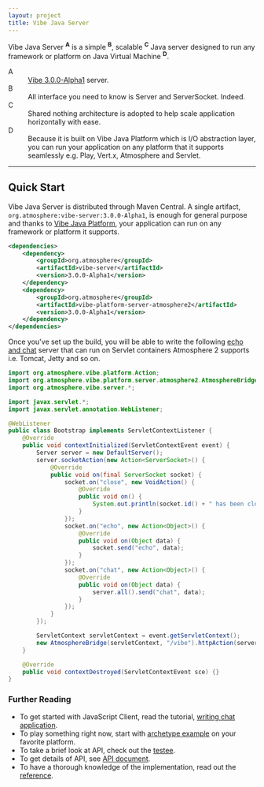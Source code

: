 ```yaml
---
layout: project
title: Vibe Java Server
---
```


Vibe Java Server <sup><strong>A</strong></sup> is a simple <sup><strong>B</strong></sup>, scalable <sup><strong>C</strong></sup> Java server designed to run any framework or platform on Java Virtual Machine <sup><strong>D</strong></sup>.

<dl>
    <dt>A</dt>
    <dd><a href="/projects/vibe-protocol/3.0.0-Alpha1">Vibe 3.0.0-Alpha1</a> server.</dd>
    <dt>B</dt>
    <dd>All interface you need to know is Server and ServerSocket. Indeed.</dd>
    <dt>C</dt>
    <dd>Shared nothing architecture is adopted to help scale application horizontally with ease.</dd>
    <dt>D</dt>
    <dd>Because it is built on Vibe Java Platform which is I/O abstraction layer, you can run your application on any platform that it supports seamlessly e.g. Play, Vert.x, Atmosphere and Servlet.</dd>
</dl> 

---

## Quick Start
Vibe Java Server is distributed through Maven Central. A single artifact, <code>org.atmosphere:vibe-server:3.0.0-Alpha1</code>, is enough for general purpose and thanks to [Vibe Java Platform](/projects/vibe-java-platform/), your application can run on any framework or platform it supports.

```xml
<dependencies>
    <dependency>
        <groupId>org.atmosphere</groupId>
        <artifactId>vibe-server</artifactId>
        <version>3.0.0-Alpha1</version>
    </dependency>
    <dependency>
        <groupId>org.atmosphere</groupId>
        <artifactId>vibe-platform-server-atmosphere2</artifactId>
        <version>3.0.0-Alpha1</version>
    </dependency>
</dependencies>
```

Once you've set up the build, you will be able to write the following [echo and chat](/projects/vibe-protocol/3.0.0-Alpha1/api/#module--vibe-protocol-) server that can run on Servlet containers Atmosphere 2 supports i.e. Tomcat, Jetty and so on.

```java
import org.atmosphere.vibe.platform.Action;
import org.atmosphere.vibe.platform.server.atmosphere2.AtmosphereBridge;
import org.atmosphere.vibe.server.*;

import javax.servlet.*;
import javax.servlet.annotation.WebListener;

@WebListener
public class Bootstrap implements ServletContextListener {
    @Override
    public void contextInitialized(ServletContextEvent event) {
        Server server = new DefaultServer();
        server.socketAction(new Action<ServerSocket>() {
            @Override
            public void on(final ServerSocket socket) {
                socket.on("close", new VoidAction() {
                    @Override
                    public void on() {
                        System.out.println(socket.id() + " has been closed");
                    }
                });
                socket.on("echo", new Action<Object>() {
                    @Override
                    public void on(Object data) {
                        socket.send("echo", data);
                    }
                });
                socket.on("chat", new Action<Object>() {
                    @Override
                    public void on(Object data) {
                        server.all().send("chat", data);
                    }
                });
            }
        });

        ServletContext servletContext = event.getServletContext();
        new AtmosphereBridge(servletContext, "/vibe").httpAction(server.httpAction()).websocketAction(server.websocketAction());
    }

    @Override
    public void contextDestroyed(ServletContextEvent sce) {}
}
```

### Further Reading

* To get started with JavaScript Client, read the tutorial, [writing chat application](/blog/writing-chat-application/).
* To play something right now, start with [archetype example](https://github.com/vibe-project/vibe-examples/tree/master/archetype/vibe-java-server) on your favorite platform.
* To take a brief look at API, check out the [testee](https://github.com/vibe-project/vibe-java-server/blob/v3.0.0-Alpha1/server/src/test/java/org/atmosphere/vibe/server/ProtocolTest.java#L31-L86).
* To get details of API, see [API document](/projects/vibe-java-server/3.0.0-Alpha1/apidocs/).
* To have a thorough knowledge of the implementation, read out the [reference](/projects/vibe-java-server/3.0.0-Alpha1/reference/).